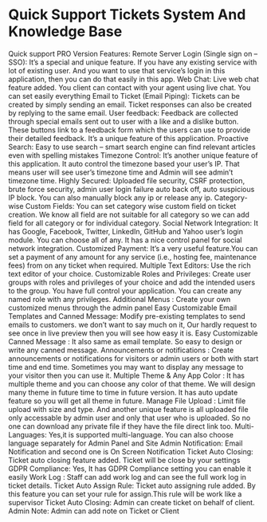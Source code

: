 # Quick Support Tickets System And Knowledge Base
 Quick support PRO Version Features:  Remote Server Login (Single sign on – SSO): It’s a special and unique feature. If you have any existing service with lot of existing user. And you want to use that service’s login in this application, then you can do that easily in this app. Web Chat: Live web chat feature added. You client can contact with your agent using live chat. You can set easily everything Email to Ticket (Email Piping): Tickets can be created by simply sending an email. Ticket responses can also be created by replying to the same email. User feedback: Feedback are collected through special emails sent out to user with a like and a dislike button. These buttons link to a feedback form which the users can use to provide their detailed feedback. It’s a unique feature of this application.  Proactive Search: Easy to use search – smart search engine can find relevant articles even with spelling mistakes Timezone Control:  It’s another unique feature of this application. It auto control the timezone based your user’s IP. That means user will see user’s timezone time and Admin will see admin’t timezone time. Highly Secured: Uploaded file security, CSRF protection, brute force security, admin user login failure auto back off, auto suspicious IP block. You can also manually block any ip or release any ip. Category-wise Custom Fields: You can set category wise custom field on ticket creation. We know all field are not suitable for all category so we can add field for all category or for individual category. Social Network Integration: It has Google, Facebook, Twitter, LinkedIn, GitHub and Yahoo user’s login module. You can choose all of any. It has a nice control panel for social network integration. Customized Payment: It’s a very useful feature.You can set a payment of any amount for any service (i.e., hosting fee, maintenance fees) from on any ticket when required. Multiple Text Editors: Use the rich text editor of your choice. Customizable Roles and Privileges: Create user groups with roles and privileges of your choice and add the intended users to the group. You have full control your application. You can create any named role with any privileges. Additional Menus : Create your own customized menus through the admin panel Easy Customizable Email Templates and Canned Message: Modify pre-existing templates to send emails to customers. we don’t want to say much on it, Our hardly request to see once in live preview then you will see how easy it is. Easy Customizable Canned Message : It also same as email template. So easy to design or write any canned message. Announcements or notifications : Create announcements or notifications for visitors or admin users or both with start time and end time. Sometimes you may want to display any message to your visitor then you can use it. Multiple Theme & Any App Color : It has multiple theme and you can choose any color of that theme. We will design many theme in future time to time in future version. It has auto update feature so you will get all theme in future. Manage File Upload : Limit file upload with size and type. And another unique feature is all uploaded file only accessable by admin user and only that user who is uploaded. So no one can download any private file if they have the file direct link too. Multi-Languages: Yes,it is supported multi-language. You can also choose language separately for Admin Panel and Site Admin Notification: Email Notification and second one is On Screen Notification Ticket Auto Closing: Ticket auto closing feature added. Ticket will be close by your settings GDPR Compliance: Yes, It has GDPR Compliance setting you can enable it easily Work Log : Staff can add work log and can see the full work log in ticket details. Ticket Auto Assign Rule: Ticket auto assigning rule added. By this feature you can set your rule for assign.This rule will be work like a supervisor Ticket Auto Closing: Admin can create ticket on behalf of client. Admin Note: Admin can add note on Ticket or Client
